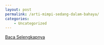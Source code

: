 ```yaml
---
layout: post
permalink: /arti-mimpi-sedang-dalam-bahaya/
categories:
    - Uncategorized
---
```


[Baca Selengkapnya](/10)